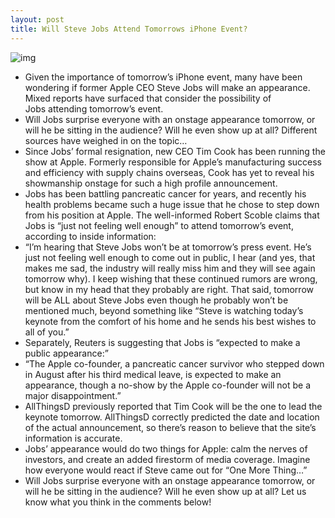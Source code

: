 ```yaml
---
layout: post
title: Will Steve Jobs Attend Tomorrows iPhone Event?
---
```

![img](http://media.idownloadblog.com/wp-content/uploads/2011/08/Steve-Jobs-in-front-iPhone-4-e1312563860767.png)
* Given the importance of tomorrow’s iPhone event, many have been wondering if former Apple CEO Steve Jobs will make an appearance. Mixed reports have surfaced that consider the possibility of Jobs attending tomorrow’s event.
* Will Jobs surprise everyone with an onstage appearance tomorrow, or will he be sitting in the audience? Will he even show up at all? Different sources have weighed in on the topic…
* Since Jobs’ formal resignation, new CEO Tim Cook has been running the show at Apple. Formerly responsible for Apple’s manufacturing success and efficiency with supply chains overseas, Cook has yet to reveal his showmanship onstage for such a high profile announcement.
* Jobs has been battling pancreatic cancer for years, and recently his health problems became such a huge issue that he chose to step down from his position at Apple. The well-informed Robert Scoble claims that Jobs is “just not feeling well enough” to attend tomorrow’s event, according to inside information:
* “I’m hearing that Steve Jobs won’t be at tomorrow’s press event. He’s just not feeling well enough to come out in public, I hear (and yes, that makes me sad, the industry will really miss him and they will see again tomorrow why). I keep wishing that these continued rumors are wrong, but know in my head that they probably are right. That said, tomorrow will be ALL about Steve Jobs even though he probably won’t be mentioned much, beyond something like “Steve is watching today’s keynote from the comfort of his home and he sends his best wishes to all of you.”
* Separately, Reuters is suggesting that Jobs is “expected to make a public appearance:”
* “The Apple co-founder, a pancreatic cancer survivor who stepped down in August after his third medical leave, is expected to make an appearance, though a no-show by the Apple co-founder will not be a major disappointment.”
* AllThingsD previously reported that Tim Cook will be the one to lead the keynote tomorrow. AllThingsD correctly predicted the date and location of the actual announcement, so there’s reason to believe that the site’s information is accurate.
* Jobs’ appearance would do two things for Apple: calm the nerves of investors, and create an added firestorm of media coverage. Imagine how everyone would react if Steve came out for “One More Thing…”
* Will Jobs surprise everyone with an onstage appearance tomorrow, or will he be sitting in the audience? Will he even show up at all? Let us know what you think in the comments below!

